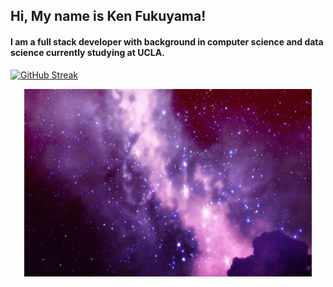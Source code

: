 ## Hi, My name is Ken Fukuyama!

#### I am a full stack developer with background in computer science and data science currently studying at UCLA.
[![GitHub Streak](https://github-readme-streak-stats.herokuapp.com/?user=kenfukuyama&theme=black-ice&hide_border=false)](https://git.io/streak-stats) 

<p align="center" style="border: 5px red;">
  <img width="460" height="300" src="space.gif" alt="space img">
  
</p>


<!--
**kenfukuyama/kenfukuyama** is a ✨ _special_ ✨ repository because its `README.md` (this file) appears on your GitHub profile.

Here are some ideas to get you started:

- 🔭 I’m currently working on ...
- 🌱 I’m currently learning ...
- 👯 I’m looking to collaborate on ...
- 🤔 I’m looking for help with ...
- 💬 Ask me about ...
- 📫 How to reach me: ...
- 😄 Pronouns: ...
- ⚡ Fun fact: ...
-->
